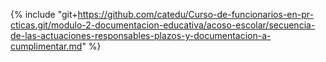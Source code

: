 {% include "git+https://github.com/catedu/Curso-de-funcionarios-en-pr-cticas.git/modulo-2-documentacion-educativa/acoso-escolar/secuencia-de-las-actuaciones-responsables-plazos-y-documentacion-a-cumplimentar.md" %}